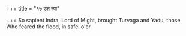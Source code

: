 +++
title = "१७ उत त्या"

+++
So sapient Indra, Lord of Might, brought Turvaga and Yadu, those  
     Who feared the flood, in safel o'er.